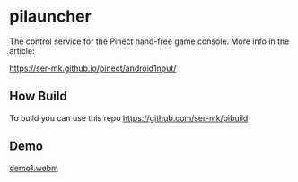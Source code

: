 # pilauncher

The control service for the Pinect hand-free game console. More info in the article:

https://ser-mk.github.io/pinect/android1nput/

## How Build
To build you can use this repo https://github.com/ser-mk/pibuild

## Demo

[demo1.webm](https://user-images.githubusercontent.com/6123791/214125630-00c7aa8a-a2a2-41dd-aabb-7709f062f4cc.webm)
